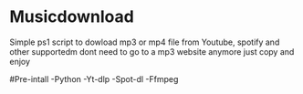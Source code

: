 # Musicdownload
Simple ps1 script to dowload mp3 or mp4 file from Youtube, spotify and other supportedm dont need to go to a mp3 website anymore just copy and enjoy

#Pre-intall
-Python
-Yt-dlp 
-Spot-dl
-Ffmpeg 

